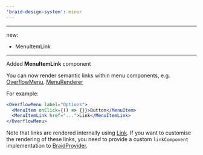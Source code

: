 ```yaml
---
'braid-design-system': minor
---
```


---
new:
  - MenuItemLink
---

Added **MenuItemLink** component

You can now render semantic links within menu components, e.g. [OverflowMenu](https://seek-oss.github.io/braid-design-system/components/OverflowMenu), [MenuRenderer](https://seek-oss.github.io/braid-design-system/components/MenuRenderer)

For example:

```jsx
<OverflowMenu label="Options">
  <MenuItem onClick={() => {}}>Button</MenuItem>
  <MenuItemLink href="...">Link</MenuItemLink>
</OverflowMenu>
```

Note that links are rendered internally using [Link](https://seek-oss.github.io/braid-design-system/components/Link). If you want to customise the rendering of these links, you need to provide a custom `linkComponent` implementation to [BraidProvider](https://seek-oss.github.io/braid-design-system/components/BraidProvider).

